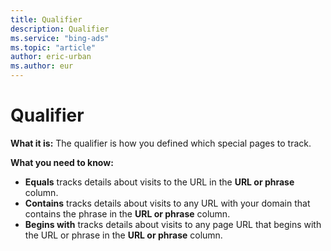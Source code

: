 ```yaml
---
title: Qualifier
description: Qualifier
ms.service: "bing-ads"
ms.topic: "article"
author: eric-urban
ms.author: eur
---
```


# Qualifier

**What it is:**  The qualifier is how you defined which special pages to track.

**What you need to know:**
- **Equals** tracks details about visits to the URL in the **URL or phrase** column.
- **Contains** tracks details about visits to any URL with your domain that contains the phrase in the **URL or phrase** column.
- **Begins with** tracks details about visits to any page URL that begins with the URL or phrase in the **URL or phrase** column.


